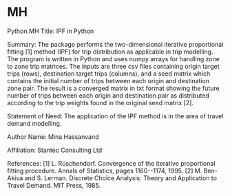 # MH
Python.MH
Title: 
IPF in Python 

Summary: 
The package performs the two-dimensional iterative proportional fitting [1] method (IPF) for trip distribution as applicable in trip modelling. The program is written in Python and uses numpy arrays for handling zone to zone trip matrices. The inputs are three csv files containing origin target trips (rows), destination target trips (columns), and a seed matrix which contains the initial number of trips between each origin and destination zone pair. The result is a converged matrix in txt format showing the future number of trips between each origin and destination pair as distributed according to the trip weights found in the original seed matrix [2].

Statement of Need: 
The application of the IPF method is in the area of travel demand modelling.

Author Name: 
Mina Hassanvand

Affiliation: 
Stantec Consulting Ltd

References: 
[1] L. Rüschendorf. Convergence of the iterative proportional fitting procedure. Annals of Statistics, pages 1160--1174, 1995.
[2] M. Ben-Akiva and S. Lerman. Discrete Choice Analysis: Theory and Application to Travel Demand. MIT Press, 1985.

